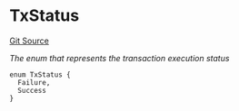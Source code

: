 # TxStatus
[Git Source](https://github.com/matter-labs/zksync-contracts/blob/c6e73735b89a4b474234f6471e326125c9069f15/contracts/l1-contracts/common/Messaging.sol)

*The enum that represents the transaction execution status*


```solidity
enum TxStatus {
  Failure,
  Success
}
```


